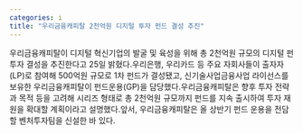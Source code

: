 ```yaml
---
categories: i
title: "우리금융캐피탈 2천억원 디지털 투자 펀드 결성 추진"
---
```

우리금융캐피탈이 디지털 혁신기업의 발굴 및 육성을 위해 총 2천억원 규모의 디지털 펀 투자 결성을 추진한다고 25일 밝혔다.우리은행, 우리카드 등 주요 자회사들이 출자자(LP)로 참여해 500억원 규모로 1차 펀드가 결성됐고, 신기술사업금융사업 라이선스를 보유한 우리금융캐피탈이 펀드운용(GP)을 담당했다.우리금융캐피탈은 향후 투자 전략과 목적 등을 고려해 시리즈 형태로 총 2천억원 규모까지 펀드를 지속 출시하여 투자 재원을 확대할 계획이라고 설명했다.앞서, 우리금융캐피탈은 올 상반기 펀드 운용을 전담할 벤처투자팀을 신설한 바 있다.